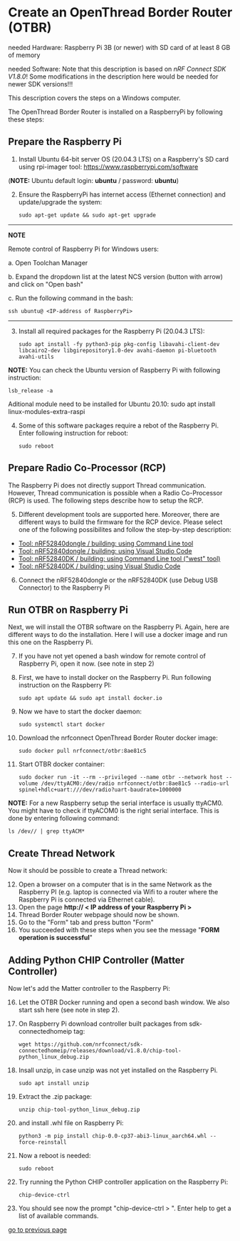 # Create an OpenThread Border Router (OTBR)

needed Hardware:   Raspberry Pi 3B (or newer) with SD card of at least 8 GB of memory

needed Software:   Note that this description is based on *nRF Connect SDK V1.8.0*! Some modifications in the description here would be needed for newer SDK versions!!! 

This description covers the steps on a Windows computer. 

The OpenThread Border Router is installed on a RaspberryPi by following these steps:

## Prepare the Raspberry Pi

1. Install Ubuntu 64-bit server OS (20.04.3 LTS) on a Raspberry's SD card using rpi-imager tool:  https://www.raspberrypi.com/software

(__NOTE:__ Ubuntu default login: __ubuntu__  /  password: __ubuntu__)

2. Ensure the RaspberryPi has internet access (Ethernet connection) and update/upgrade the system:

       sudo apt-get update && sudo apt-get upgrade

------

__NOTE__

Remote control of Raspberry Pi for Windows users:

a. Open Toolchan Manager

b. Expand the dropdown list at the latest NCS version (button with arrow) and click on "Open bash"

c. Run the following command in the bash:  

    ssh ubuntu@ <IP-address of RaspberryPi>

------

3. Install all required packages for the Raspberry Pi (20.04.3 LTS):

       sudo apt install -fy python3-pip pkg-config libavahi-client-dev libcairo2-dev libgirepository1.0-dev avahi-daemon pi-bluetooth avahi-utils

__NOTE:__ You can check the Ubuntu version of Raspberry Pi with following instruction:  

    lsb_release -a

Aditional module need to be installed for Ubuntu 20.10: sudo apt install linux-modules-extra-raspi


4. Some of this software packages require a rebot of the Raspberry Pi. Enter following instruction for reboot: 
 
       sudo reboot


## Prepare Radio Co-Processor (RCP)

The Raspberry Pi does not directly support Thread communication. However, Thread communication is possible when a Radio Co-Processor (RCP) is used. The following steps describe how to setup the RCP.

5. Different development tools are supported here. Moreover, there are different ways to build the firmware for the RCP device. Please select one of the following possibilites and follow the step-by-step description:
- [Tool: nRF52840dongle / building: using Command Line tool](Create_an_OpenThread_Border_Router_RCP-dongle-west.md)
- [Tool: nRF52840dongle / building: using Visual Studio Code](Create_an_OpenThread_Border_Router_RCP-dongle-VSC.md)
- [Tool: nRF52840DK / building: using Command Line tool ("west" tool)](Create_an_OpenThread_Border_Router_RCP-DK-west.md)
- [Tool: nRF52840DK / building: using Visual Studio Code](Create_an_OpenThread_Border_Router_RCP-DK-VSC.md)

6. Connect the nRF52840dongle or the nRF52840DK (use Debug USB Connector) to the Raspberry Pi

## Run OTBR on Raspberry Pi

Next, we will install the OTBR software on the Raspberry Pi. Again, here are different ways to do the installation. Here I will use a docker image and run this one on the Raspberry Pi. 

7. If you have not yet opened a bash window for remote control of Raspberry Pi, open it now. (see note in step  2)

8. First, we have to install docker on the Raspberry Pi. Run following instruction on the Raspberry PI:

       sudo apt update && sudo apt install docker.io
       
9. Now we have to start the docker daemon:

       sudo systemctl start docker
       
10. Download the nrfconnect OpenThread Border Router docker image:

        sudo docker pull nrfconnect/otbr:8ae81c5
       
11. Start OTBR docker container:

        sudo docker run -it --rm --privileged --name otbr --network host --volume /dev/ttyACM0:/dev/radio nrfconnect/otbr:8ae81c5 --radio-url spinel+hdlc+uart:///dev/radio?uart-baudrate=1000000

__NOTE:__ For a new Raspberry setup the serial interface is usually ttyACM0. You might have to check if ttyACOM0 is the right serial interface. This is done by entering following command: 
   
    ls /dev// | grep ttyACM*

## Create Thread Network

Now it should be possible to create a Thread network:

12. Open a browser on a computer that is in the same Network as the Raspberry PI (e.g. laptop is connected via Wifi to a router where the Raspberry Pi is connected via Ethernet cable). 
13. Open the page **http:// < IP address of your Raspberry Pi >**
14. Thread Border Router webpage should now be shown.
15. Go to the "Form" tab and press button "Form"
16. You succeeded with these steps when you see the message "__FORM operation is successful__"

## Adding Python CHIP Controller (Matter Controller)

Now let's add the Matter controller to the Raspberry Pi:

16. Let the OTBR Docker running and open a second bash window. We also start ssh here (see note in step 2).
17. On Raspberry Pi download controller built packages from sdk-connectedhomeip tag:

        wget https://github.com/nrfconnect/sdk-connectedhomeip/releases/download/v1.8.0/chip-tool-python_linux_debug.zip 

18. Insall unzip, in case unzip was not yet installed on the Raspberry Pi. 

        sudo apt install unzip

19. Extract the .zip package:

        unzip chip-tool-python_linux_debug.zip

20. and install .whl file on Raspberry Pi:

        python3 -m pip install chip-0.0-cp37-abi3-linux_aarch64.whl --force-reinstall

21. Now a reboot is needed:

        sudo reboot
       
22. Try running the Python CHIP controller application on the Raspberry Pi:

        chip-device-ctrl
        
23. You should see now the prompt "chip-device-ctrl > ". Enter help to get a list of available commands. 

      
[go to previous page](../README.md)
